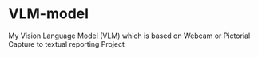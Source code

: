 # VLM-model
My Vision Language Model (VLM) which is based on Webcam or Pictorial Capture to textual reporting Project
